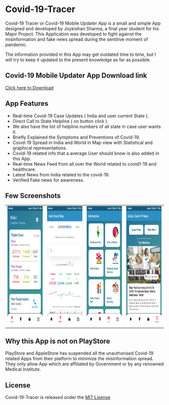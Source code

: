# Covid-19-Tracer
Covid-19 Tracer or Covid-19 Mobile Updater App is a small and simple App designed and developed by Joykishan Sharma, a final year student for his Major Project. This Application was developed to fight against the misinformation and fake news spread during the sentitive moment of pandemic.

The information provided in this App may get outdated time to time, but I will try to keep it updated to the present knowledge as far as possible. 

## Covid-19 Mobile Updater App Download link 
[Click here to Download](https://drive.google.com/file/d/1R2JAWRDdS49eDQoj8sBs653w4PTfXDbJ/view?usp=sharing)

## App Features 
* Real-time Covid-19 Case Updates ( India and user current State ).
* Direct Call to State Helpline ( on button click ).
* We also have the list of helpline numbers of all state in case user wants it.
* Briefly Explained the Symptoms and Preventions of Covid-19.
* Covid-19 Spread in India and World in Map view with Statistical and graphical representations.
* Covid-19 related info that a average User should know is also added in this App.
* Real-time News Feed from all over the World related to covid1-19 and healthcare.
* Latest News from India related to the covid-19.
* Verified Fake news for awareness.

## Few Screenshots
<table>
  <tr>
    <td><img src="screenshots/Screenshot_2020-06-07-10-59-49-337_com.joyappsdevteam.covid_19tracer.jpg" width=270 height=380></td>
    <td><img src="screenshots/Screenshot_2020-06-07-10-59-59-954_com.joyappsdevteam.covid_19tracer.jpg" width=270 height=380></td>
    <td><img src="screenshots/Screenshot_2020-06-07-11-00-05-942_com.joyappsdevteam.covid_19tracer.jpg" width=270 height=380></td>
    <td><img src="screenshots/Screenshot_2020-06-07-11-00-16-406_com.joyappsdevteam.covid_19tracer.jpg" width=270 height=380></td>
  </tr>
 </table>

## Why this App is not on PlayStore
PlayStore and AppleStore has suspended all the unauthorised Covid-19 related Apps from their platform to minimize the misinformation spread. They only allow App which are affiliated by Government or by any renowned Medical Institute.

## License
Covid-19-Tracer is released under the [MIT Lisense](https://github.com/JoykishanSharma/Covid-19-Tracer/blob/master/LICENSE)
